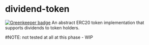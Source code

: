 # dividend-token

[![Greenkeeper badge](https://badges.greenkeeper.io/yarrumretep/dividend-token.svg)](https://greenkeeper.io/)
An abstract ERC20 token implementation that supports dividends to token holders.

#NOTE: not tested at all at this phase - WIP
